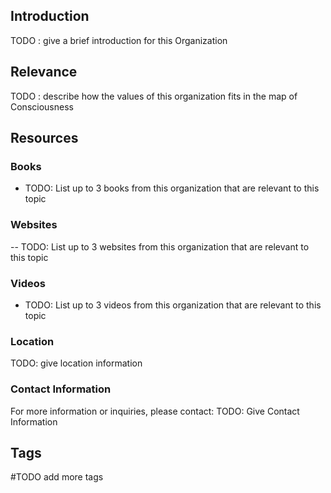 ## Introduction
TODO : give a brief introduction for this Organization

## Relevance
TODO : describe how the values of this organization fits in the map of Consciousness
## Resources

### Books
- TODO: List up to 3 books from this organization that are relevant to this topic 

### Websites
-- TODO: List up to 3 websites from this organization that are relevant to this topic 
### Videos
- TODO: List up to 3 videos from this organization that are relevant to this topic 

### Location
TODO: give location information

### Contact Information
For more information or inquiries, please contact:
TODO: Give Contact Information 

## Tags
#TODO add more tags


